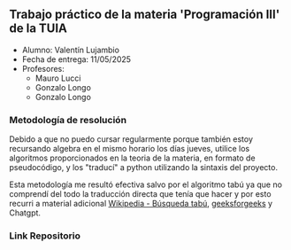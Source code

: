 ## Trabajo práctico de la materia 'Programación III' de la TUIA

- Alumno: Valentín Lujambio
- Fecha de entrega: 11/05/2025
- Profesores: 
    - Mauro Lucci 
    - Gonzalo Longo
    - Gonzalo Longo

### Metodología de resolución
Debido a que no puedo cursar regularmente porque también estoy recursando algebra en el mismo horario los días jueves, utilice los algoritmos proporcionados en la teoria de la materia, en formato de pseudocódigo, y los "traducí" a python utilizando la sintaxis del proyecto. 

Esta metodología me resultó efectiva salvo por el algoritmo tabú ya que no comprendí del todo la traducción directa que tenía que hacer y por esto recurri a material adicional [Wikipedia - Búsqueda tabú](https://es.wikipedia.org/wiki/B%C3%BAsqueda_tab%C3%BA), [geeksforgeeks](https://www.geeksforgeeks.org/what-is-tabu-search/) y Chatgpt.

### Link Repositorio

